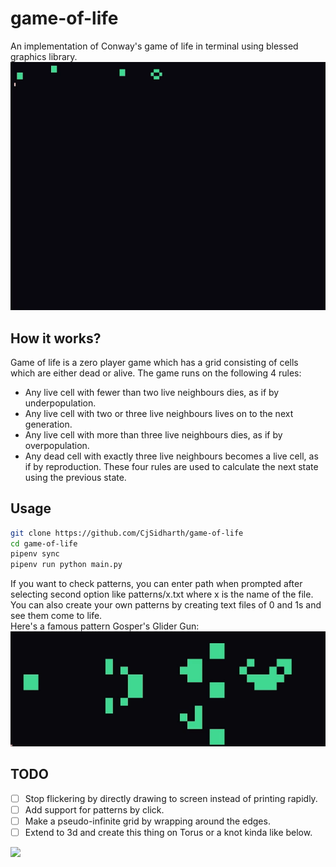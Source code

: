 # game-of-life
An implementation of Conway's game of life in terminal using blessed graphics library.
![](gifs/Random.gif)
## How it works? 
Game of life is a zero player game which has a grid consisting of cells which are either dead or alive. The game runs on the following 4 rules:
- Any live cell with fewer than two live neighbours dies, as if by underpopulation.  
- Any live cell with two or three live neighbours lives on to the next generation.  
- Any live cell with more than three live neighbours dies, as if by overpopulation.  
- Any dead cell with exactly three live neighbours becomes a live cell, as if by reproduction.
These four rules are used to calculate the next state using the previous state.
## Usage
```bash
git clone https://github.com/CjSidharth/game-of-life
cd game-of-life
pipenv sync
pipenv run python main.py
```
If you want to check patterns, you can enter path when prompted after selecting second option like patterns/x.txt where x is the name of the file. You can also create your own patterns by creating text files of 0 and 1s and see them come to life.  
Here's a famous pattern Gosper's Glider Gun:  
![](gifs/Gosper-Glider-Gun.gif)

## TODO
- [ ] Stop flickering by directly drawing to screen instead of printing rapidly.
- [ ] Add support for patterns by click.
- [ ] Make a pseudo-infinite grid by wrapping around the edges.
- [ ] Extend to 3d and create this thing on Torus or a knot kinda like below.

![](gifs/Trefoil.gif)

